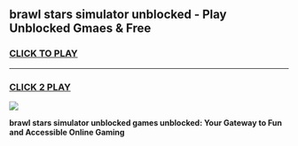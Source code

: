 
## brawl stars simulator unblocked - Play Unblocked Gmaes & Free
<h3>
<a href="https://news.freeplayer.one?title=brawl_stars_simulator_unblocked&ref=16F">CLICK TO PLAY</a></h3>
<hr>

<h3>
<a href="https://news.freeplayer.one?title=brawl_stars_simulator_unblocked&ref=16F">CLICK 2 PLAY</a>
  
</h3>

<a href="https://news.freeplayer.one?title=brawl_stars_simulator_unblocked&ref=16F/"><img src="https://clearcache.store/games.png"></a>


**brawl stars simulator unblocked games unblocked: Your Gateway to Fun and Accessible Online Gaming**
